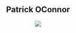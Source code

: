 <h2 align="center" color="#08A2DE">Patrick OConnor</h2>



  
  <p align="center">
  <!-- Typing SVG by DenverCoder1 - https://github.com/DenverCoder1/readme-typing-svg -->
  <a href="https://github.com/DenverCoder1/readme-typing-svg">
    <img src="https://readme-typing-svg.demolab.com/?lines=Software+Engineer+and+Robotics+Enthusiast;Always+learning+new+things;HCSC+Associate+Software+Engineer;Recent+computer+science+graduate&font=Fira%20Code&center=true&width=600&height=45&color=08A2DE&vCenter=true&pause=1000&size=22" /></a>
</p>
